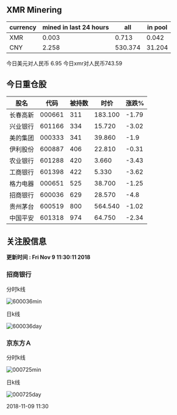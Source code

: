 ## XMR Minering

|currency|mined in last 24 hours|all|in pool|
|---|---|---|---|
|XMR|0.003|0.713|0.042|
|CNY|2.258|530.374|31.204|

今日美元对人民币 6.95	今日xmr对人民币743.59


## 今日重仓股 

|股名|代码|被持数|时价|涨跌%|
|---|---|---|---|---|
|长春高新|000661|311|183.100|-1.79|
|兴业银行|601166|334|15.720|-3.02|
|美的集团|000333|341|39.860|-1.9|
|伊利股份|600887|406|22.810|-0.31|
|农业银行|601288|420|3.660|-3.43|
|工商银行|601398|422|5.330|-3.62|
|格力电器|000651|525|38.700|-1.25|
|招商银行|600036|629|28.570|-4.8|
|贵州茅台|600519|800|564.540|-1.02|
|中国平安|601318|974|64.750|-2.34|

## 关注股信息
**更新时间 : Fri Nov  9 11:30:11 2018**
### 招商银行 
分时k线

![600036min](http://image.sinajs.cn/newchart/min/n/sh600036.gif)

日k线

![600036day](http://image.sinajs.cn/newchart/daily/n/sh600036.gif)

### 京东方Ａ 
分时k线

![000725min](http://image.sinajs.cn/newchart/min/n/sz000725.gif)

日k线

![000725day](http://image.sinajs.cn/newchart/daily/n/sz000725.gif)

2018-11-09 11:30